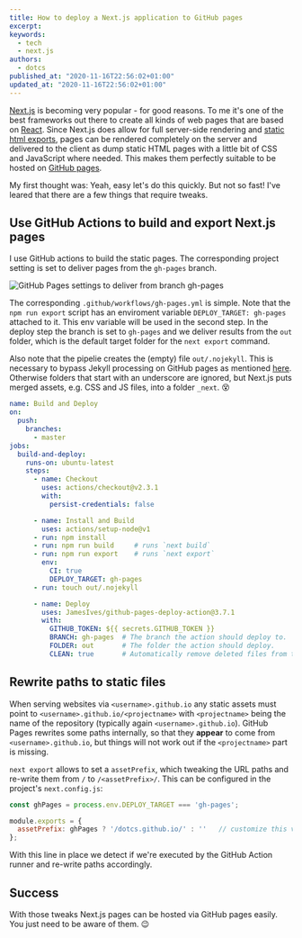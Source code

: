 ```yaml
---
title: How to deploy a Next.js application to GitHub pages
excerpt: 
keywords:
  - tech
  - next.js
authors:
  - dotcs
published_at: "2020-11-16T22:56:02+01:00"
updated_at: "2020-11-16T22:56:02+01:00"
---
```


[Next.js] is becoming very popular - for good reasons.
To me it's one of the best frameworks out there to create all kinds of web pages that are based on [React].
Since Next.js does allow for full server-side rendering and [static html exports][next-static], pages can be rendered completely on the server and delivered to the client as dump static HTML pages with a little bit of CSS and JavaScript where needed.
This makes them perfectly suitable to be hosted on [GitHub pages][github-pages].

My first thought was: Yeah, easy let's do this quickly.
But not so fast!
I've leared that there are a few things that require tweaks.

## Use GitHub Actions to build and export Next.js pages

I use GitHub actions to build the static pages.
The corresponding project setting is set to deliver pages from the `gh-pages` branch.

![GitHub Pages settings to deliver from branch gh-pages](/posts/nextjs-github-pages/github-pages-settings.png)

The corresponding `.github/workflows/gh-pages.yml` is simple.
Note that the `npm run export` script has an enviroment variable `DEPLOY_TARGET: gh-pages` attached to it.
This env variable will be used in the second step.
In the deploy step the branch is set to `gh-pages` and we deliver results from the `out` folder, which is the default target folder for the `next export` command.

Also note that the pipelie creates the (empty) file `out/.nojekyll`.
This is necessary to bypass Jekyll processing on GitHub pages as mentioned [here][gh-pages-jekyll].
Otherwise folders that start with an underscore are ignored, but Next.js puts merged assets, e.g. CSS and JS files, into a folder `_next`. 😵

```yaml
name: Build and Deploy
on:
  push:
    branches:
      - master
jobs:
  build-and-deploy:
    runs-on: ubuntu-latest
    steps:
      - name: Checkout
        uses: actions/checkout@v2.3.1
        with:
          persist-credentials: false

      - name: Install and Build
        uses: actions/setup-node@v1
      - run: npm install
      - run: npm run build     # runs `next build`
      - run: npm run export    # runs `next export`
        env:
          CI: true
          DEPLOY_TARGET: gh-pages
      - run: touch out/.nojekyll

      - name: Deploy
        uses: JamesIves/github-pages-deploy-action@3.7.1
        with:
          GITHUB_TOKEN: ${{ secrets.GITHUB_TOKEN }}
          BRANCH: gh-pages  # The branch the action should deploy to.
          FOLDER: out       # The folder the action should deploy.
          CLEAN: true       # Automatically remove deleted files from the deploy branch
```


## Rewrite paths to static files

When serving websites via `<username>.github.io` any static assets must point to `<username>.github.io/<projectname>` with `<projectname>` being the name of the repository (typically again `<username>.github.io`).
GitHub Pages rewrites some paths internally, so that they **appear** to come from `<username>.github.io`, but things will not work out if the `<projectname>` part is missing.

`next export` allows to set a `assetPrefix`, which tweaking the URL paths and re-write them from `/` to `/<assetPrefix>/`.
This can be configured in the project's `next.config.js`:

```js
const ghPages = process.env.DEPLOY_TARGET === 'gh-pages';

module.exports = {
  assetPrefix: ghPages ? '/dotcs.github.io/' : ''   // customize this value
};
```

With this line in place we detect if we're executed by the GitHub Action runner and re-write paths accordingly.

## Success

With those tweaks Next.js pages can be hosted via GitHub pages easily.
You just need to be aware of them. 😉


[next.js]: https://nextjs.org
[react]: https://reactjs.org
[next-static]: https://nextjs.org/docs/advanced-features/static-html-export
[redux]: https://redux.js.org
[react-hooks]: https://reactjs.org/docs/hooks-intro.html
[github-pages]: https://pages.github.com
[gh-pages-jekyll]: https://github.blog/2009-12-29-bypassing-jekyll-on-github-pages/